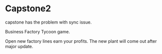 # Capstone2
capstone has the problem with sync issue.

Business Factory Tycoon game.

Open new factory lines earn your profits.
The new plant will come out after major update.
